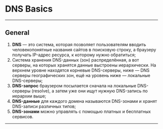 # DNS Basics
***
## General
1. **DNS** — это система, которая позволяет пользователям вводить человекопонятные названия сайтов в поисковую строку, а браузеру получать IP-адрес ресурса, к которому нужно обратиться;
2. Система хранения DNS-данных (зон) распределённая, а вот серверы, на которых хранятся данные выстроены иерархически. На верхнем уровне находятся корневые DNS-серверы, ниже — DNS серверы географических зон, ещё на уровень ниже — локальные DNS-серверы;
3. **DNS-запрос** браузером посылается сначала на локальные DNS-серверы (resolve), а затем уже они ищут нужную DNS-запись по иерархии выше;
4. **DNS-данные** для каждого домена называются DNS-зонами и хранят DNS-записи различных типов;
5. **DNS-зонами** можно управлять с помощью платных и бесплатных сервисов.
***
